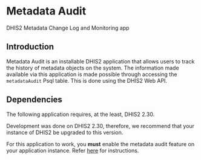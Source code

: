 # Metadata Audit
DHIS2 Metadata Change Log and Monitoring app

## Introduction
Metadata Audit is an installable DHIS2 application that allows users to track the history of metadata objects on the system. The information made available via this application is made possible through accessing the `metadataAudit` Psql table. This is done using the DHIS2 Web API.

## Dependencies
The following application requires, at the least, DHIS2 2.30.

Development was done on DHIS2 2.30, therefore, we recommend that your instance of DHIS2 be upgraded to this version.

For this application to work, you **must** enable the metadata audit feature on your application instance. Refer [here](https://docs.dhis2.org/2.30/en/developer/html/webapi_metadata_audit.html) for instructions.
